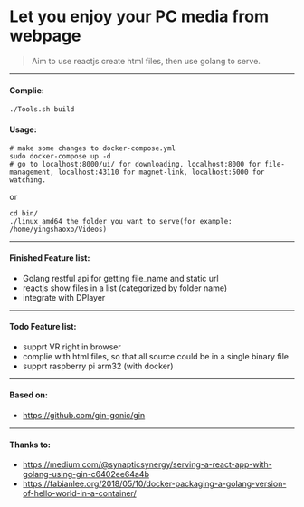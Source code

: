 # Let you enjoy your PC media from webpage


> Aim to use reactjs create html files, then use golang to serve.

___

#### Complie:
```
./Tools.sh build
```

#### Usage:

```
# make some changes to docker-compose.yml
sudo docker-compose up -d
# go to localhost:8000/ui/ for downloading, localhost:8000 for file-management, localhost:43110 for magnet-link, localhost:5000 for watching.
```

or

```
cd bin/
./linux_amd64 the_folder_you_want_to_serve(for example: /home/yingshaoxo/Videos)
```
___

#### Finished Feature list:

* Golang restful api for getting file_name and static url
* reactjs show files in a list (categorized by folder name)
* integrate with DPlayer

___

#### Todo Feature list:

* supprt VR right in browser
* complie with html files, so that all source could be in a single binary file
* supprt raspberry pi arm32 (with docker)

___

#### Based on:

* https://github.com/gin-gonic/gin

___

#### Thanks to:

* https://medium.com/@synapticsynergy/serving-a-react-app-with-golang-using-gin-c6402ee64a4b
* https://fabianlee.org/2018/05/10/docker-packaging-a-golang-version-of-hello-world-in-a-container/
